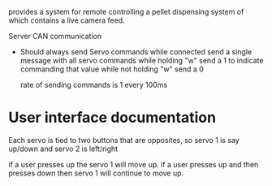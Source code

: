 
provides a system for remote controlling a pellet dispensing system of which
contains a live camera feed. 




Server CAN communication

- Should always send Servo commands
    while connected send a single message with all servo commands
    while holding "w" send a 1 to indicate commanding that value
    while not holding "w" send a 0 

    rate of sending commands is 1 every 100ms




# User interface documentation


Each servo is tied to two buttons that are opposites, 
so servo 1 is say up/down
and servo 2 is left/right

if a user presses up the servo 1 will move up. 
if a user presses up and then presses down then servo 1 will continue to move up. 


